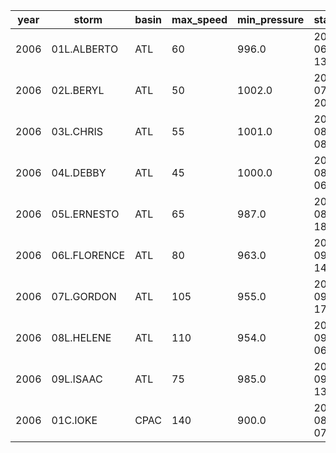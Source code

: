 year|storm|basin|max_speed|min_pressure|start_time|end_time|n_images|ace|category
---|---|---|---|---|---|---|---|---|---
2006|01L.ALBERTO|ATL|60|996.0|2006-06-11 13:45:00|2006-06-15 15:45:00|219|3.0|TS
2006|02L.BERYL|ATL|50|1002.0|2006-07-18 20:45:00|2006-07-21 20:15:00|100|2.2|TS
2006|03L.CHRIS|ATL|55|1001.0|2006-08-01 08:45:00|2006-08-06 20:45:00|215|2.7|TS
2006|04L.DEBBY|ATL|45|1000.0|2006-08-23 06:00:00|2006-08-28 02:30:00|431|2.5|TS
2006|05L.ERNESTO|ATL|65|987.0|2006-08-25 18:45:00|2006-09-01 19:45:00|242|5.5|1
2006|06L.FLORENCE|ATL|80|963.0|2006-09-05 14:30:00|2006-09-18 04:00:00|545|16.9|1
2006|07L.GORDON|ATL|105|955.0|2006-09-11 17:45:00|2006-09-20 20:00:00|212|20.9|3
2006|08L.HELENE|ATL|110|954.0|2006-09-14 06:30:00|2006-09-26 23:30:00|395|26.6|3
2006|09L.ISAAC|ATL|75|985.0|2006-09-28 13:15:00|2006-10-02 20:15:00|108|6.1|1
2006|01C.IOKE|CPAC|140|900.0|2006-08-20 07:30:00|2006-09-06 17:30:00|840|86.5|5
